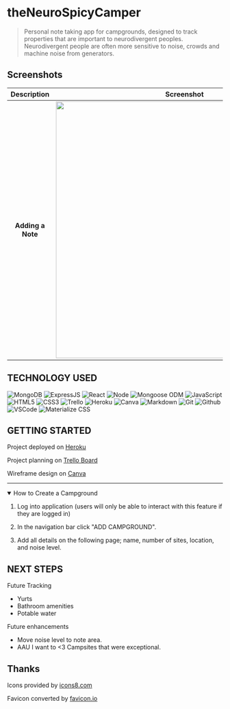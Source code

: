 # theNeuroSpicyCamper

> Personal note taking app for  campgrounds, designed to track properties that are important to neurodivergent peoples. Neurodivergent people are often more sensitive to noise, crowds and machine noise from generators. 

## Screenshots
| Description | Screenshot |
|:------------:|:------------:|
|**Adding a Note**| <img src="public/images/addNote.png" width="600"> 




## TECHNOLOGY USED

  ![MongoDB](https://img.shields.io/badge/-MongoDB-05122A?style=flat&logo=mongodb)
  ![ExpressJS](https://img.shields.io/badge/-Express-05122A?style=flat&logo=express)
  ![React](https://img.shields.io/badge/-React-05122A?style=flat&logo=react)
  ![Node](https://img.shields.io/badge/-Node.js-05122A?style=flat&logo=node.js)
  ![Mongoose ODM](https://img.shields.io/badge/-Mongoose_ODM-05122A?style=flat&logo=mongodb)
  ![JavaScript](https://img.shields.io/badge/-JavaScript-05122A?style=flat&logo=javascript)
  ![HTML5](https://img.shields.io/badge/-HTML5-05122A?style=flat&logo=html5)
  ![CSS3](https://img.shields.io/badge/-CSS-05122A?style=flat&logo=css3)
  ![Trello](https://img.shields.io/badge/-Trello-05122A?style=flat&logo=trello)
  ![Heroku](https://img.shields.io/badge/-Heroku-05122A?style=flat&logo=heroku)
  ![Canva](https://img.shields.io/badge/-Canva-05122A?style=flat&logo=canva)
  ![Markdown](https://img.shields.io/badge/-Markdown-05122A?style=flat&logo=markdown)
  ![Git](https://img.shields.io/badge/-Git-05122A?style=flat&logo=git)
  ![Github](https://img.shields.io/badge/-GitHub-05122A?style=flat&logo=github)
  ![VSCode](https://img.shields.io/badge/-VS_Code-05122A?style=flat&logo=visualstudio)
  ![Materialize CSS](https://img.shields.io/badge/-Materialize_CSS-05122A?style=flat&logo=materialdesign)

## GETTING STARTED

Project deployed on [Heroku](http://theneurospicycamper-9a6b944e5aa8.herokuapp.com/)

Project planning on [Trello Board](https://trello.com/b/BTy4SfdR/the-neurospicy-camper)


Wireframe design on [Canva](https://www.canva.com/design/DAF5mGitbGY/6Q9J8yzPjiChQvm81Rr0CA/edit)

---

<details open>
<summary> How to Create a Campground </summary>
 
1. Log into application (users will only be able to interact with this feature if they are logged in)
 
2. In the navigation bar click "ADD CAMPGROUND".
 
3. Add all details on the following page; name, number of sites, location, and noise level.  

</details>


## NEXT STEPS

Future Tracking
- Yurts
- Bathroom amenities
- Potable water 

Future enhancements 
- Move noise level to note area.
- AAU I want to <3 Campsites that were exceptional. 


## Thanks
Icons provided by [icons8.com](https://icons8.com/icon/2512/campfire)

Favicon converted by [favicon.io](https://favicon.io/favicon-converter/)



